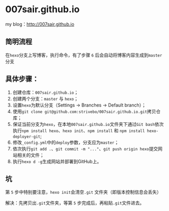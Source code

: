 # 007sair.github.io
my blog：http://007sair.github.io

## 简明流程

在`hexo`分支上写博客，执行命令，有了步骤 `6` 后会自动将博客内容生成到`master`分支

## 具体步骤：

1. 创建仓库：`007sair.github.io`；
2. 创建两个分支：`master` 与 `hexo`；
3. 设置`hexo`为默认分支（Settings -> Branches -> Default branch）； 
4. 使用`git clone git@github.com:strivebo/007sair.github.io.git`拷贝仓库； 
5. 保证当前分支为`hexo`，在本地`007sair.github.io`文件夹下通过`Git bash`依次执行`npm install hexo`、`hexo init`、`npm install` 和 `npm install hexo-deployer-git`; 
6. 修改`_config.yml`中的`deploy`参数，分支应为`master`；
7. 依次执行`git add .`、`git commit -m "..."`、`git push origin hexo`提交网站相关的文件；
8. 执行`hexo d -g`生成网站并部署到GitHub上。

## 坑

第 `5` 步中特别要注意，`hexo init`会清空`.git` 文件夹（即版本控制信息会丢失） 

解决：先拷贝出`.git`文件夹，等第 `5` 步完成后，再粘贴`.git`文件进去。

